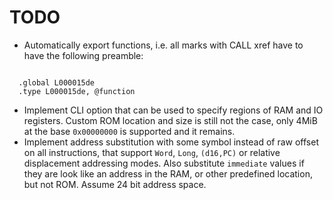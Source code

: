 # TODO

- Automatically export functions, i.e. all marks with CALL xref have to have the
  following preamble:

```

  .global L000015de
  .type	L000015de, @function
```

- Implement CLI option that can be used to specify regions of RAM and IO
  registers. Custom ROM location and size is still not the case, only 4MiB at
  the base `0x00000000` is supported and it remains.
- Implement address substitution with some symbol instead of raw offset on all
  instructions, that support `Word`, `Long`, `(d16,PC)` or relative displacement
  addressing modes. Also substitute `immediate` values if they are look like an
  address in the RAM, or other predefined location, but not ROM. Assume 24 bit
  address space.
